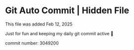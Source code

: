 # Git Auto Commit | Hidden File

This file was added Feb 12, 2025

Just for fun and keeping my daily git commit active 🤪

commit number: 3049200
